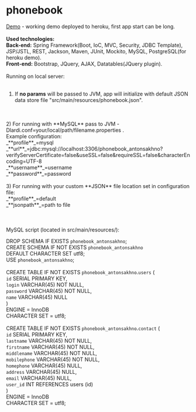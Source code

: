 # phonebook
<a href="http://phonebook-lardi.herokuapp.com/">Demo</a> - working demo deployed to heroku, first app start can be long.
<br>
<br>
**Used technologies:**<br>
**Back-end:** Spring Framework(Boot, IoC, MVC, Security, JDBC Template), JSP/JSTL, REST, Jackson, Maven, JUnit, Mockito, MySQL, PostgreSQL(for heroku demo).<br>
**Front-end:** Bootstrap, JQuery,  AJAX, Datatables(JQuery plugin).<br><br>
Running on local server:<br><br>
1) If **no params** will be passed to JVM, app will initialize with default JSON data store file "src/main/resources/phonebook.json".
<br>
<br>
2) For running with **MySQL** pass to JVM -Dlardi.conf=your/local/path/filename.properties .<br>
Example configuration:<br>
_**profile**_=mysql<br>
_**url**_=jdbc:mysql://localhost:3306/phonebook_antonsakhno?verifyServerCertificate=false&useSSL=false&requireSSL=false&characterEncoding=UTF-8 <br>
_**username**_=username<br>
_**password**_=password
<br>
<br>
3) For running with your custom **JSON** file location set in configuration file:<br>
_**profile**_=default<br>
_**jsonpath**_=path to file<br>
<br>
<br>
<br>
MySQL script (located in src/main/resources/):<br>

DROP SCHEMA IF EXISTS `phonebook_antonsakhno`;<br>
CREATE SCHEMA IF NOT EXISTS `phonebook_antonsakhno`<br>
  DEFAULT CHARACTER SET utf8;<br>
USE `phonebook_antonsakhno`;<br>
<br>
CREATE TABLE IF NOT EXISTS `phonebook_antonsakhno`.`users` (<br>
  `id`       SERIAL PRIMARY KEY,<br>
  `login`    VARCHAR(45) NOT NULL,<br>
  `password` VARCHAR(45) NOT NULL,<br>
  `name`     VARCHAR(45) NULL<br>
)<br>
  ENGINE = InnoDB<br>
  CHARACTER SET = utf8;<br>
<br>
CREATE TABLE IF NOT EXISTS `phonebook_antonsakhno`.`contact` (<br>
  `id`          SERIAL PRIMARY KEY,<br>
  `lastname`    VARCHAR(45) NOT NULL,<br>
  `firstname`   VARCHAR(45) NOT NULL,<br>
  `middlename`  VARCHAR(45) NOT NULL,<br>
  `mobilephone` VARCHAR(45) NOT NULL,<br>
  `homephone`   VARCHAR(45) NULL,<br>
  `address`     VARCHAR(45) NULL,<br>
  `email`       VARCHAR(45) NULL,<br>
  `user_id`     INT REFERENCES users (id)<br>
)<br>
  ENGINE = InnoDB<br>
  CHARACTER SET = utf8;<br>

